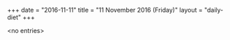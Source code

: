 +++
date = "2016-11-11"
title = "11 November 2016 (Friday)"
layout = "daily-diet"
+++


\<no entries\>

